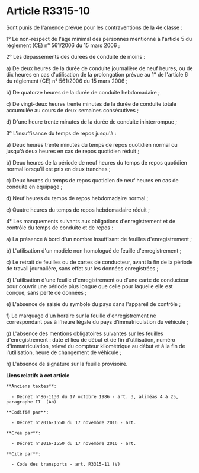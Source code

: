 # Article R3315-10

Sont punis de l'amende prévue pour les contraventions de la 4e classe :

1° Le non-respect de l'âge minimal des personnes mentionné à l'article 5 du règlement (CE) n° 561/2006 du 15 mars 2006 ;

2° Les dépassements des durées de conduite de moins :

a) De deux heures de la durée de conduite journalière de neuf heures, ou de dix heures en cas d'utilisation de la
prolongation prévue au 1° de l'article 6 du règlement (CE) n° 561/2006 du 15 mars 2006 ;

b) De quatorze heures de la durée de conduite hebdomadaire ;

c) De vingt-deux heures trente minutes de la durée de conduite totale accumulée au cours de deux semaines consécutives ;

d) D'une heure trente minutes de la durée de conduite ininterrompue ;

3° L'insuffisance du temps de repos jusqu'à :

a) Deux heures trente minutes du temps de repos quotidien normal ou jusqu'à deux heures en cas de repos quotidien réduit ;

b) Deux heures de la période de neuf heures du temps de repos quotidien normal lorsqu'il est pris en deux tranches ;

c) Deux heures du temps de repos quotidien de neuf heures en cas de conduite en équipage ;

d) Neuf heures du temps de repos hebdomadaire normal ;

e) Quatre heures du temps de repos hebdomadaire réduit ;

4° Les manquements suivants aux obligations d'enregistrement et de contrôle du temps de conduite et de repos :

a) La présence à bord d'un nombre insuffisant de feuilles d'enregistrement ;

b) L'utilisation d'un modèle non homologué de feuille d'enregistrement ;

c) Le retrait de feuilles ou de cartes de conducteur, avant la fin de la période de travail journalière, sans effet sur les
données enregistrées ;

d) L'utilisation d'une feuille d'enregistrement ou d'une carte de conducteur pour couvrir une période plus longue que celle
pour laquelle elle est conçue, sans perte de données ;

e) L'absence de saisie du symbole du pays dans l'appareil de contrôle ;

f) Le marquage d'un horaire sur la feuille d'enregistrement ne correspondant pas à l'heure légale du pays d'immatriculation
du véhicule ;

g) L'absence des mentions obligatoires suivantes sur les feuilles d'enregistrement : date et lieu de début et de fin
d'utilisation, numéro d'immatriculation, relevé du compteur kilométrique au début et à la fin de l'utilisation, heure de
changement de véhicule ;

h) L'absence de signature sur la feuille provisoire.

**Liens relatifs à cet article**

	**Anciens textes**:

	  - Décret n°86-1130 du 17 octobre 1986 - art. 3, alinéas 4 à 25, paragraphe II  (Ab)

	**Codifié par**:

	  - Décret n°2016-1550 du 17 novembre 2016 - art.

	**Créé par**:

	  - Décret n°2016-1550 du 17 novembre 2016 - art.

	**Cité par**:

	  - Code des transports - art. R3315-11 (V)
